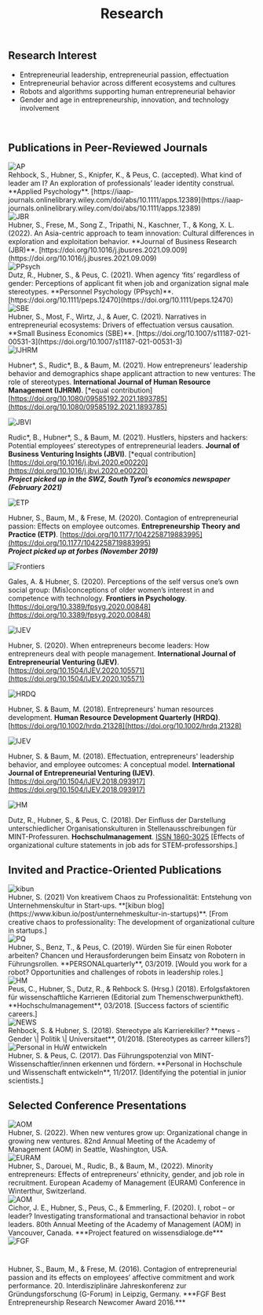 ﻿---
title: "Research"
bg: purple
color: black
fa-icon: leanpub
---

## Research Interest <br/> 

<!-- <img alt="Research Overview" src="./img/research_overview.png"> <br/> <br/> -->

- Entrepreneurial leadership, entrepreneurial passion, effectuation
- Entrepreneurial behavior across different ecosystems and cultures
- Robots and algorithms supporting human entrepreneurial behavior
- Gender and age in entrepreneurship, innovation, and technology involvement


<br/>

## Publications in Peer-Reviewed Journals

<div> 
<img alt="AP" src="./img/AP.jpg" class="pubs">
</div>
Rehbock, S., Hubner, S., Knipfer, K., & Peus, C. (accepted). What kind of leader am I? An exploration of professionals’ leader identity construal. **Applied Psychology**. [https://iaap-journals.onlinelibrary.wiley.com/doi/abs/10.1111/apps.12389](https://iaap-journals.onlinelibrary.wiley.com/doi/abs/10.1111/apps.12389)

<div> 
<img alt="JBR" src="./img/JBR.jpg" class="pubs">
</div>
Hubner, S., Frese, M., Song Z., Tripathi, N., Kaschner, T., & Kong, X. L. (2022). An Asia-centric approach to team innovation: Cultural differences in exploration and exploitation behavior. **Journal of Business Research (JBR)**. [https://doi.org/10.1016/j.jbusres.2021.09.009](https://doi.org/10.1016/j.jbusres.2021.09.009)

<div> 
<img alt="PPsych" src="./img/PPsych.jpg" class="pubs">
</div>
Dutz, R., Hubner, S., & Peus, C. (2021). When agency ‘fits’ regardless of gender: Perceptions of applicant fit when job and organization signal male stereotypes. **Personnel Psychology (PPsych)**. [https://doi.org/10.1111/peps.12470](https://doi.org/10.1111/peps.12470)

<div> 
<img alt="SBE" src="./img/SBE.jpg" class="pubs">
</div>
Hubner, S., Most, F., Wirtz, J., & Auer, C. (2021). Narratives in entrepreneurial ecosystems: Drivers of effectuation versus causation. **Small Business Economics (SBE)**. [https://doi.org/10.1007/s11187-021-00531-3](https://doi.org/10.1007/s11187-021-00531-3)


<div> 
<img alt="IJHRM" src="./img/IJHRM.jpg" class="pubs">
</div>

Hubner\*, S., Rudic\*, B., & Baum, M. (2021). How entrepreneurs’ leadership behavior and demographics shape applicant attraction to new ventures: The role of stereotypes. **International Journal of Human Resource Management (IJHRM)**. [\*equal contribution] [https://doi.org/10.1080/09585192.2021.1893785](https://doi.org/10.1080/09585192.2021.1893785)

<div> 
<img alt="JBVI" src="./img/JBVI.jpg" class="pubs">
</div>

Rudic\*, B., Hubner\*, S., & Baum, M. (2021). Hustlers, hipsters and hackers: Potential employees’ stereotypes of entrepreneurial leaders. **Journal of Business Venturing Insights (JBVI)**. [\*equal contribution] [https://doi.org/10.1016/j.jbvi.2020.e00220](https://doi.org/10.1016/j.jbvi.2020.e00220) <br/> ***Project picked up in the SWZ, South Tyrol’s economics newspaper (February 2021)*** 

<div>
<img alt="ETP" src="./img/ETP.png" class="pubs">
</div>

Hubner, S., Baum, M., & Frese, M. (2020). Contagion of entrepreneurial passion: Effects on employee outcomes. **Entrepreneurship Theory and Practice (ETP)**. [https://doi.org/10.1177/1042258719883995](https://doi.org/10.1177/1042258719883995) <br/> ***Project picked up at forbes (November 2019)*** 

<div> 
<img alt="Frontiers" src="./img/Frontiers.jpg" class="pubs">
</div>

Gales, A. & Hubner, S. (2020). Perceptions of the self versus one’s own social group: (Mis)conceptions of older women’s interest in and competence with technology. **Frontiers in Psychology**. [https://doi.org/10.3389/fpsyg.2020.00848](https://doi.org/10.3389/fpsyg.2020.00848)


<div>
<img alt="IJEV" src="./img/ijev.jpg" class="pubs">
</div>

Hubner, S. (2020). When entrepreneurs become leaders: How entrepreneurs deal with people management. **International Journal of Entrepreneurial Venturing (IJEV)**.  [https://doi.org/10.1504/IJEV.2020.105571](https://doi.org/10.1504/IJEV.2020.105571) 


<div>
<img alt="HRDQ" src="./img/hrdq.jpg" class="pubs">
</div>

Hubner, S. & Baum, M. (2018). Entrepreneurs' human resources development. **Human Resource Development Quarterly (HRDQ)**. [https://doi.org/10.1002/hrdq.21328](https://doi.org/10.1002/hrdq.21328)

<div>
<img alt="IJEV" src="./img/ijev.jpg" class="pubs">
</div>

Hubner, S. & Baum, M. (2018). Effectuation, entrepreneurs' leadership behavior, and employee outcomes: A conceptual model. **International Journal of Entrepreneurial Venturing (IJEV)**. [https://doi.org/10.1504/IJEV.2018.093917](https://doi.org/10.1504/IJEV.2018.093917)

<div>
<img alt="HM" src="./img/HM_Page_1.png" class="pubs"> 
</div>

Dutz, R., Hubner, S., & Peus, C. (2018). Der Einfluss der Darstellung unterschiedlicher Organisationskulturen in Stellenausschreibungen für MINT-Professuren. **Hochschulmanagement**. [ISSN 1860-3025](https://0a59654b-c029-4e59-a817-d92d38cf7998.filesusr.com/ugd/7bac3c_f3bb15e7d2294c62a0f3b7dc7f51c3a3.pdf) [Effects of organizational culture statements in job ads for STEM-professorships.] 



## Invited and Practice-Oriented Publications 

<div>
<img alt="kibun" src="./img/kibun.png" class="pubs"> 
</div> 
Hubner, S. (2021) Von kreativem Chaos zu Professionalität: Entstehung von Unternehmenskultur in Start-ups. **[kibun blog](https://www.kibun.io/post/unternehmeskultur-in-startups)**. [From creative chaos to professionality: The development of organizational culture in startups.]


<div>
<img alt="PQ" src="./img/pq-03-2019-491398-1.jpg" class="pubs"> 
</div> 
Hubner, S., Benz, T., & Peus, C. (2019). Würden Sie für einen Roboter arbeiten? Chancen und Herausforderungen beim Einsatz von Robotern in Führungsrollen. **PERSONALquarterly**, 03/2019. [Would you work for a robot? Opportunities and challenges of robots in leadership roles.]

<div>
<img alt="HM" src="./img/HM_Page_1.png" class="pubs"> 
</div>
Peus, C., Hubner, S., Dutz, R., & Rehbock S. (Hrsg.) (2018). Erfolgsfaktoren für wissenschaftliche Karrieren (Editorial zum Themenschwerpunktheft). **Hochschulmanagement**, 03/2018. [Success factors of scientific careers.]

<div>
<img alt="NEWS" src="./img/news.gif" class="pubs"> 
</div>
Rehbock, S. & Hubner, S. (2018). Stereotype als Karrierekiller? **news - Gender \| Politik \| Universitaet**, 01/2018. [Stereotypes as carreer killers?] 

<div>
<img alt="Personal in HuW entwickeln" src="./img/Personal in Hoschschule und Wissenschaft entwickeln.png" class="pubs">
</div>
Hubner, S. & Peus, C. (2017). Das Führungspotenzial von MINT-Wissenschaftler/innen erkennen und fördern. **Personal in Hochschule und Wissenschaft entwickeln**, 11/2017. [Identifying the potential in junior scientists.]

## Selected Conference Presentations 

<div>
<img alt="AOM" src="./img/AOM.png" class="conferences">
</div>
Hubner, S. (2022). When new ventures grow up: Organizational change in growing new ventures. 82nd Annual Meeting of the Academy of Management (AOM) in Seattle, Washington, USA.

<div>
<img alt="EURAM" src="./img/EURAM.png" class="conferences">
</div>
Hubner, S., Darouei, M., Rudic, B., & Baum, M., (2022). Minority entrepreneurs: Effects of entrepreneurs’ ethnicity, gender, and job role in recruitment. European Academy of Management (EURAM) Conference in Winterthur, Switzerland. 

<div>
<img alt="AOM" src="./img/AOM.png" class="conferences">
</div>
Cichor, J. E., Hubner, S., Peus, C., & Emmerling, F. (2020). I, robot – or leader? Investigating transformational and transactional behavior in robot leaders. 80th Annual Meeting of the Academy of Management (AOM) in Vancouver, Canada. ***Project featured on wissensdialoge.de***  

<div>
<img alt="FGF" src="./img/FGF.png" class="conferences" style="margin-bottom: 40px">
</div>
Hubner, S.,  Baum, M., & Frese, M. (2016). Contagion of entrepreneurial passion and its effects on employees’ affective commitment and work performance. 20. Interdisziplinäre Jahreskonferenz zur Gründungsforschung (G-Forum) in Leipzig, Germany. ***FGF Best Entrepreneurship Research Newcomer Award 2016.*** 

